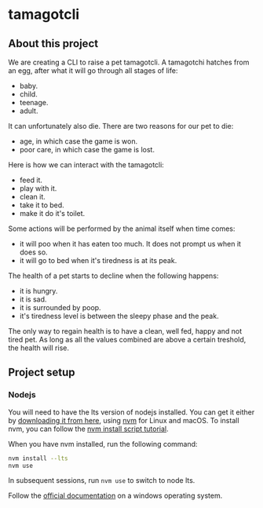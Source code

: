# tamagotcli

## About this project

We are creating a CLI to raise a pet tamagotcli.
A tamagotchi hatches from an egg, after what it will go through all stages of life:

- baby.
- child.
- teenage.
- adult.

It can unfortunately also die. There are two reasons for our pet to die:

- age, in which case the game is won.
- poor care, in which case the game is lost.

Here is how we can interact with the tamagotcli:

- feed it.
- play with it.
- clean it.
- take it to bed.
- make it do it's toilet.

Some actions will be performed by the animal itself when time comes:

- it will poo when it has eaten too much. It does not prompt us when it does so.
- it will go to bed when it's tiredness is at its peak.

The health of a pet starts to decline when the following happens:

- it is hungry.
- it is sad.
- it is surrounded by poop.
- it's tiredness level is between the sleepy phase and the peak.

The only way to regain health is to have a clean, well fed, happy and not tired pet. As long as all the values combined are above a certain treshold, the health will rise.

## Project setup

### Nodejs

You will need to have the lts version of nodejs installed. You can get it either by [downloading it from here](https://nodejs.org), using [nvm](https://github.com/creationix/nvm) for Linux and macOS.
To install nvm, you can follow the [nvm install script tutorial](https://github.com/creationix/nvm#install-script).

When you have nvm installed, run the following command:

```zsh
nvm install --lts
nvm use
```

In subsequent sessions, run `nvm use` to switch to node lts.

Follow the [official documentation](https://docs.microsoft.com/en-us/windows/nodejs/setup-on-windows) on a windows operating system.
